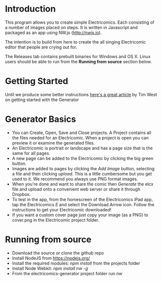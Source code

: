 # Introduction
This program allows you to create simple Electricomics. Each consisting of a number of images placed on steps.
It is written in Javascript and packaged as an app using NW.js (http://nwjs.io).

The intention is to build from here to create the all singing Electricomic editor that people are crying out for.

The Releases tab contains prebuilt binaries for Windows and OS X. Linux users should be able to run from the **Running from source** section below.

# Getting Started
Until we produce some better instructions [here's a great article](http://dangergeekuk.blogspot.co.uk/2015/09/how-to-make-electricomic.html) by Tim West on getting started with the Generator

# Generator Basics
- You can Create, Open, Save and Close projects. A Project contains all the files needed for an Electricomic. When a project is open you can preview it or examine the generated files.
- An Electricomic is portrait or landscape and has a page size that is the same for all pages.
- A new page can be added to the Electricomic by clicking the big green button.
- Images are added to pages by clicking the *Add Image* button, selecting a file and then clicking *upload*. This is a little cumbersome but you get used to it. We recommend you always use PNG format images.
- When you're done and want to share the comic then *Generate* the elcx file and upload onto a convenient web server or share it through Dropbox. 
- To test in the app, from the homescreen of the Electricomics iPad app, tap the Electricomics *E* and select the Download Arrow icon. Follow the instructions to get your Electricomic downloaded!
- If you want a custom cover page just copy your image (as a PNG) to cover.png in the Electricomic project folder.

# Running from source
- Download the source or clone the github repo
- Install NodeJS from https://nodejs.org/
- Install the required modules: _npm install_ from the projects folder
- Install Node Webkit: _npm install nw -g_
- From the electricomics-generator project folder run _nw_

